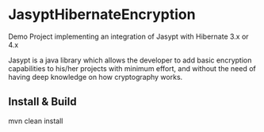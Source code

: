 # JasyptHibernateEncryption
Demo Project implementing an integration of Jasypt with Hibernate 3.x or 4.x


Jasypt is a java library which allows the developer to add basic encryption capabilities to his/her projects with minimum effort, and without the need of having deep knowledge on how cryptography works.

Install & Build
----------------

mvn clean install
